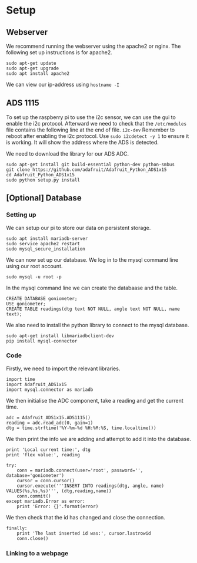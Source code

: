 # Setup
## Webserver
We recommend running the webserver using the apache2 or nginx. The following set up instructions is for apache2.
```
sudo apt-get update
sudo apt-get upgrade
sudo apt install apache2
```

We can view our ip-address using ```hostname -I```

## ADS 1115
To set up the raspberry pi to use the i2c sensor, we can use the gui to enable the i2c protocol. Afterward we need to check that the ```/etc/modules``` file contains the following line at the end of file.
```i2c-dev```
Remember to reboot after enabling the i2c protocol.
Use ```sudo i2cdetect -y 1``` to ensure it is working. It will show the address where the ADS is detected.

We need to download the library for our ADS ADC.
```
sudo apt-get install git build-essential python-dev python-smbus
git clone https://github.com/adafruit/Adafruit_Python_ADS1x15
cd Adafruit_Python_ADS1x15
sudo python setup.py install
```

## [Optional] Database
### Setting up
We can setup our pi to store our data on persistent storage.
```
sudo apt install mariadb-server
sudo service apache2 restart
sudo mysql_secure_installation
```

We can now set up our database. We log in to the mysql command line using our root account.
```
sudo mysql -u root -p
```

In the mysql command line we can create the databaase and the table.
```
CREATE DATABASE goniometer;
USE goniometer;
CREATE TABLE readings(dtg text NOT NULL, angle text NOT NULL, name text);
```

We also need to install the python library to connect to the mysql database.
```
sudo apt-get install libmariadbclient-dev
pip install mysql-connector
```

### Code
Firstly, we need to import the relevant libraries.
```
import time
import Adafruit_ADS1x15
import mysql.connector as mariadb
```

We then initialise the ADC component, take a reading and get the current time.
```
adc = Adafruit_ADS1x15.ADS1115()
reading = adc.read_adc(0, gain=1)
dtg = time.strftime('%Y-%m-%d %H:%M:%S, time.localtime())
```

We then print the info we are adding and attempt to add it into the database.
```
print 'Local current time:', dtg
print 'flex value:', reading

try:
    conn = mariadb.connect(user='root', password='', database='goniometer')
    cursor = conn.cursor()
    cursor.execute('''INSERT INTO readings(dtg, angle, name) VALUES(%s,%s,%s)''', (dtg,reading,name))
    conn.commit()
except mariadb.Error as error:
    print 'Error: {}'.format(error)
```

We then check that the id has changed and close the connection.
```
finally:
    print 'The last inserted id was:', cursor.lastrowid
    conn.close()
````

### Linking to a webpage
